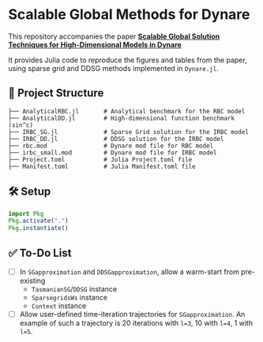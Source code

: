 # Scalable Global Methods for Dynare

This repository accompanies the paper [**Scalable Global Solution Techniques for High-Dimensional Models in Dynare**](https://arxiv.org/abs/2503.11464)

It provides Julia code to reproduce the figures and tables from the paper, using sparse grid and DDSG methods implemented in `Dynare.jl`.

## 📁 Project Structure

```
├── AnalyticalRBC.jl       # Analytical benchmark for the RBC model
├── AnalyticalDD.jl        # High-dimensional function benchmark (sin^c)
├── IRBC_SG.jl             # Sparse Grid solution for the IRBC model
├── IRBC_DD.jl             # DDSG solution for the IRBC model
├── rbc.mod                # Dynare mod file for RBC model
├── irbc_small.mod         # Dynare mod file for IRBC model
├── Project.toml           # Julia Project.toml file
├── Manifest.toml          # Julia Manifest.toml file
```

## 🛠 Setup

```julia
import Pkg
Pkg.activate(".")
Pkg.instantiate()
```

## ✅ To-Do List

- [ ] In `SGapproximation` and `DDSGapproximation`, allow a warm-start from pre-existing
    - `TasmanianSG`/`DDSG` instance
    - `SparsegridsWs` instance
    - `Context` instance
- [ ] Allow user-defined time-iteration trajectories for `SGapproximation`. An example of such a trajectory is 20 iterations with `l=3`, 10 with `l=4`, 1 with `l=5`.
